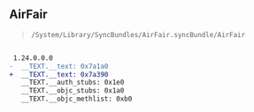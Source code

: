 ## AirFair

> `/System/Library/SyncBundles/AirFair.syncBundle/AirFair`

```diff

 1.24.0.0.0
-  __TEXT.__text: 0x7a1a0
+  __TEXT.__text: 0x7a390
   __TEXT.__auth_stubs: 0x1e0
   __TEXT.__objc_stubs: 0x1a0
   __TEXT.__objc_methlist: 0xb0

```

